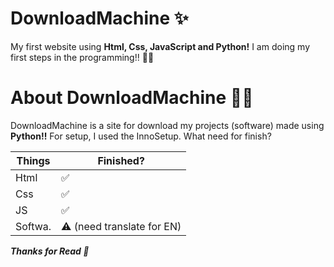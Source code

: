 # DownloadMachine ✨
 My first website using **Html, Css, JavaScript and Python!**
I am doing my first steps in the programming!! 🎉🎉

# About DownloadMachine 🤷‍♂️
 DownloadMachine is a site for download my projects (software) made using **Python!!** For setup, I used the InnoSetup.
 What need for finish?

 Things | Finished?
 ------ | ------
 Html   | ✅
 Css    | ✅
 JS     | ✅
 Softwa.| ⚠️ (need translate for EN)

***Thanks for Read 🙏***